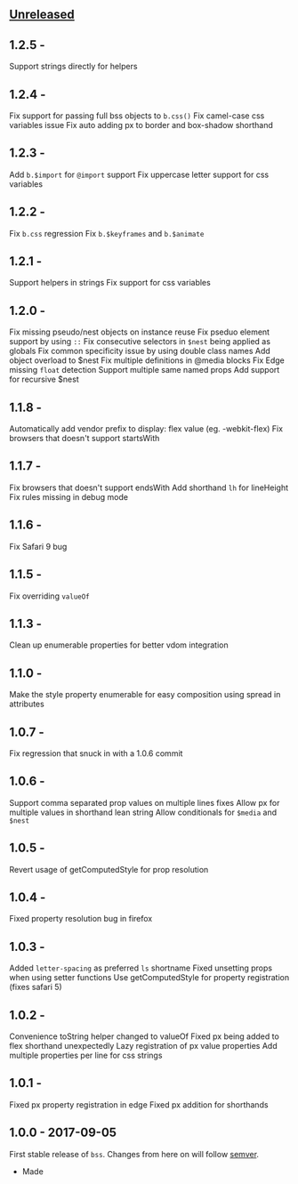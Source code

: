 ## [Unreleased]

## 1.2.5 -
Support strings directly for helpers

## 1.2.4 -
Fix support for passing full bss objects to `b.css()`
Fix camel-case css variables issue
Fix auto adding px to border and box-shadow shorthand

## 1.2.3 -
Add `b.$import` for `@import` support
Fix uppercase letter support for css variables

## 1.2.2 -
Fix `b.css` regression
Fix `b.$keyframes` and `b.$animate` 

## 1.2.1 -
Support helpers in strings
Fix support for css variables

## 1.2.0 -
Fix missing pseudo/nest objects on instance reuse
Fix pseduo element support by using `::`
Fix consecutive selectors in `$nest` being applied as globals
Fix common specificity issue by using double class names
Add object overload to $nest
Fix multiple definitions in @media blocks
Fix Edge missing `float` detection
Support multiple same named props
Add support for recursive $nest

## 1.1.8 -
Automatically add vendor prefix to display: flex value (eg. -webkit-flex)
Fix browsers that doesn't support startsWith

## 1.1.7 -
Fix browsers that doesn't support endsWith
Add shorthand `lh` for lineHeight
Fix rules missing in debug mode

## 1.1.6 -
Fix Safari 9 bug

## 1.1.5 -
Fix overriding `valueOf`

## 1.1.3 -
Clean up enumerable properties for better vdom integration

## 1.1.0 - 
Make the style property enumerable for easy composition using spread in attributes

## 1.0.7 -

Fix regression that snuck in with a 1.0.6 commit

## 1.0.6 -

Support comma separated prop values on multiple lines fixes
Allow px for multiple values in shorthand lean string
Allow conditionals for `$media` and `$nest`

## 1.0.5 -

Revert usage of getComputedStyle for prop resolution

## 1.0.4 -

Fixed property resolution bug in firefox

## 1.0.3 - 

Added `letter-spacing` as preferred `ls` shortname
Fixed unsetting props when using setter functions
Use getComputedStyle for property registration (fixes safari 5)

## 1.0.2 - 

Convenience toString helper changed to valueOf
Fixed px being added to flex shorthand unexpectedly
Lazy registration of px value properties
Add multiple properties per line for css strings

## 1.0.1 - 

Fixed px property registration in edge
Fixed px addition for shorthands

## 1.0.0 - 2017-09-05

First stable release of `bss`. Changes from here on will follow [semver](http://semver.org/).
- Made 

[Unreleased]: https://github.com/porsager/bss/compare/v1.0.0...HEAD
